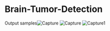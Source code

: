# Brain-Tumor-Detection

Output samples![Capture](https://user-images.githubusercontent.com/83125278/177703639-9093273a-ba23-459c-a981-d18bc252c044.JPG)
![Capture](https://user-images.githubusercontent.com/83125278/177703669-f0dc3e8e-6dd4-4551-8cc1-159e1d50c371.PNG)
![Capture1](https://user-images.githubusercontent.com/83125278/177703690-e95a0a92-c2c3-4450-a0bc-b7e063eac546.JPG)
